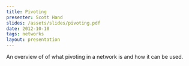 ```yaml
---
title: Pivoting
presenter: Scott Hand
slides: /assets/slides/pivoting.pdf
date: 2012-10-10
tags: networks
layout: presentation
---
```

An overview of of what pivoting in a network is and how it can be used.
